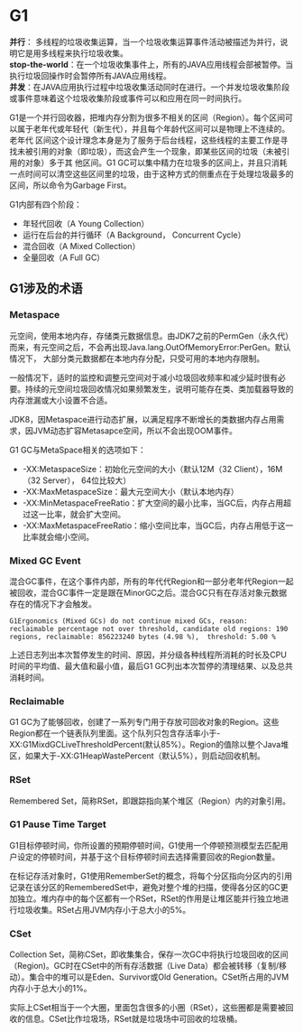 # G1 



**并行**： 多线程的垃圾收集运算，当一个垃圾收集运算事件活动被描述为并行，说明它是用多线程来执行垃圾收集。  
**stop-the-world**：在一个垃圾收集事件上，所有的JAVA应用线程会部被暂停。当执行垃圾回操作时会暂停所有JAVA应用线程。  
**并发**：在JAVA应用执行过程中垃圾收集活动同时在进行。一个并发垃圾收集阶段或事件意味着这个垃圾收集阶段或事件可以和应用在同一时间执行。  

G1是一个并行回收器，把堆内存分割为很多不相关的区间（Region）。每个区间可以属于老年代或年轻代（新生代），并且每个年龄代区间可以是物理上不连续的。老年代
区间这个设计理念本身是为了服务于后台线程，这些线程的主要工作是寻找未被引用的对象（即垃圾），而这会产生一个现象，即某些区间的垃圾（未被引用的对象）多于其
他区间。G1 GC可以集中精力在垃圾多的区间上，并且只消耗一点时间可以清空这些区间里的垃圾，由于这种方式的侧重点在于处理垃圾最多的区间，所以命令为Garbage
First。

G1内部有四个阶段：

* 年轻代回收（A Young Collection）
* 运行在后台的并行循环（A Background， Concurrent Cycle）
* 混合回收（A Mixed Collection）
* 全量回收（A Full GC）


## G1涉及的术语

### Metaspace

元空间，使用本地内存，存储类元数据信息。由JDK7之前的PermGen（永久代）而来，有元空间之后，不会再出现Java.lang.OutOfMemoryError:PerGen。默认情况下，
大部分类元数据都在本地内存分配，只受可用的本地内存限制。  

一般情况下，适时的监控和调整元空间对于减小垃圾回收频率和减少延时很有必要。持续的元空间垃圾回收情况如果频繁发生，说明可能存在类、类加载器导致的内存泄漏或大小设置不合适。  

JDK8，因Metaspace进行动态扩展，以满足程序不断增长的类数据内存占用需求，因JVM动态扩容Metasapce空间，所以不会出现OOM事件。  

G1 GC与MetaSpace相关的选项如下：

* -XX:MetaspaceSize：初始化元空间的大小（默认12M（32 Client），16M（32 Server）， 64位比较大）
* -XX:MaxMetaspaceSize：最大元空间大小（默认本地内存）
* -XX:MinMetaspaceFreeRatio：扩大空间的最小比率，当GC后，内存占用超过这一比率，就会扩大空间。
* -XX:MaxMetaspaceFreeRatio：缩小空间比率，当GC后，内存占用低于这一比率就会缩小空间。

### Mixed GC Event

混合GC事件，在这个事件内部，所有的年代代Region和一部分老年代Region一起被回收，混合GC事件一定是跟在MinorGC之后。混合GC只有在存活对象元数据存在的情况下才会触发。

```
G1Ergonomics (Mixed GCs) do not continue mixed GCs, reason: reclaimable percentage not over threshold, candidate old regions: 190 regions, reclaimable: 856223240 bytes (4.98 %),  threshold: 5.00 %
```
上述日志列出本次暂停发生的时间、原因，并分级各种线程所消耗的时长及CPU时间的平均值、最大值和最小值，最后G1 GC列出本次暂停的清理结果、以及总共消耗时间。

### Reclaimable

G1 GC为了能够回收，创建了一系列专门用于存放可回收对象的Region。这些Region都在一个链表队列里面。这个队列只包含存活率小于-XX:G1MixdGCLiveThresholdPercent(默认85%）。Region的值除以整个Java堆区，如果大于-XX:G1HeapWastePercent（默认5%），则启动回收机制。

### RSet

Remembered Set，简称RSet，即跟踪指向某个堆区（Region）内的对象引用。  

### G1 Pause Time Target

G1目标停顿时间，你所设置的预期停顿时间，G1使用一个停顿预测模型去匹配用户设定的停顿时间，并基于这个目标停顿时间去选择需要回收的Region数量。  

在标记存活对象时，G1使用RememberSet的概念，将每个分区指向分区内的引用记录在该分区的RememberedSet中，避免对整个堆的扫描，使得各分区的GC更加独立。堆内存中的每个区都有一个RSet，RSet的作用是让堆区能并行独立地进行垃圾收集。RSet占用JVM内存小于总大小的5%。

### CSet

Collection Set，简称CSet，即收集集合，保存一次GC中将执行垃圾回收的区间（Region)。GC时在CSet中的所有存活数据（Live Data）都会被转移（复制/移动）。集合中的堆可以是Eden、Survivor或Old Generation。CSet所占用的JVM内存小于总大小的1%。  

实际上CSet相当于一个大圈，里面包含很多的小圈（RSet），这些圈都是需要被回收的信息。CSet比作垃圾场，RSet就是垃圾场中可回收的垃圾桶。  
